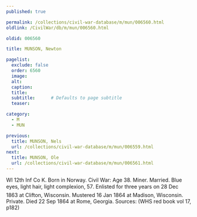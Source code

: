 ```yaml
---
published: true

permalink: /collections/civil-war-database/m/mun/006560.html
oldlink: /CivilWar/db/m/mun/006560.html

oldid: 006560

title: MUNSON, Newton

pagelist:
  exclude: false
  order: 6560
  image: 
  alt:
  caption:
  title:
  subtitle:      # Defaults to page subtitle
  teaser:

category: 
  - M 
  - MUN

previous:
  title: MUNSON, Nels
  url: /collections/civil-war-database/m/mun/006559.html  
next:
  title: MUNSON, Ole
  url: /collections/civil-war-database/m/mun/006561.html   
---
```

WI 12th Inf Co K. Born in Norway. Civil War: Age 38. Miner. Married. Blue eyes, light hair, light complexion, 5&#146;7&#148;. Enlisted for three years on 28 Dec 1863 at Clifton, Wisconsin. Mustered 16 Jan 1864 at Madison, Wisconsin. Private. Died 22 Sep 1864 at Rome, Georgia. Sources: (WHS red book vol 17, p182)
